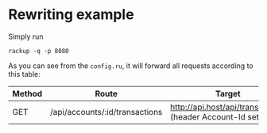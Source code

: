 # Rewriting example

Simply run

```
rackup -q -p 8080
```

As you can see from the `config.ru`, it will forward all requests according to this table:

| Method | Route                          | Target                                                   |
|--------|--------------------------------|----------------------------------------------------------|
| GET    | /api/accounts/:id/transactions | http://api.host/api/transactions (header Account-Id set) |
